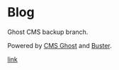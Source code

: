 # Blog
Ghost CMS backup branch.

Powered by [CMS Ghost](http://ghost.org) and [Buster](https://github.com/axitkhurana/buster/).

<a href="http://aldb.github.io/">link</a>
